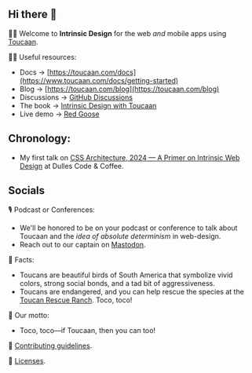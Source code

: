 ## Hi there 👋

🙋‍♀️ Welcome to **Intrinsic Design** for the web _and_ mobile apps using [Toucaan](https://toucaan.com). 

👩‍💻 Useful resources:

- Docs → [https://toucaan.com/docs](https://www.toucaan.com/docs/getting-started)
- Blog → [https://toucaan.com/blog](https://toucaan.com/blog)
- Discussions → [GitHub Discussions](https://github.com/Toucaan/toucaan.docs/discussions)
- The book → [Intrinsic Design with Toucaan](https://bubblin.io/cover/the-toucaan-framework-by-marvin-danig#frontmatter)
- Live demo → [Red Goose](https://goose.red)

## Chronology:

- My first talk on [CSS Architecture, 2024 — A Primer on Intrinsic Web Design](https://github.com/Toucaan/css-architecture-2024-a-primer-on-intrinsic-web-design) at Dulles Code & Coffee.

## Socials

🎙 Podcast or Conferences:

- We'll be honored to be on your podcast or conference to talk about Toucaan and the _idea of absolute determinism_ in web-design. 
- Reach out to our captain on [Mastodon](https://mastodon.social/@marvindanig). 


📌 Facts:
- Toucans are beautiful birds of South America that symbolize vivid colors, strong social bonds, and a tad bit of aggressiveness. 
- Toucans are endangered, and you can help rescue the species at the [Toucan Rescue Ranch](https://toucanrescueranch.org). Toco, toco!


🗿 Our motto:
- Toco, toco—if Toucaan, then you can too!

🌈 [Contributing guidelines](https://github.com/Toucaan/toucaan.research/blob/master/CONTRIBUTING.md).

📌 [Licenses](https://github.com/Toucaan/toucaan/blob/master/LICENSE.md).




